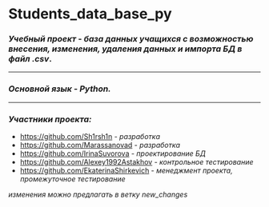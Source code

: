# Students_data_base_py

### ***Учебный проект*** - *база данных учащихся с возможностью внесения, изменения, удаления данных и импорта БД в файл .csv*.

***   

### ***Основной язык*** - *Python.* 

***   

### ***Участники проекта:***  
* https://github.com/Sh1rsh1n - *разработка* 
* https://github.com/Marassanovad - *разработка*
* https://github.com/IrinaSuvorova - *проектирование БД*
* https://github.com/Alexey1992Astakhov - *контрольное тестирование*
* https://github.com/EkaterinaShirkevich - *менеджмент проекта, промежуточное тестирование*

*изменения можно предлагать в ветку new_changes*
